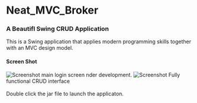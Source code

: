 # Neat_MVC_Broker
### A Beautifl Swing CRUD Application 
This is a Swing application that applies modern programming skills together with an MVC design model. 
#### Screen Shot
![Screenshot]("/screenshot.png") 
main login screen nder development.
![Screenshot]("/screensho2.png") 
Fully functional CRUD interface  
</br>
Double click the jar file to launch the applicaton. 